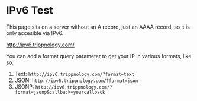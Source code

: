 # IPv6 Test
This page sits on a server without an A record, just an AAAA record, so it is only accesible via IPv6.

http://ipv6.trippnology.com/

You can add a format query parameter to get your IP in various formats, like so:

1. Text: `http://ipv6.trippnology.com/?format=text`
2. JSON: `http://ipv6.trippnology.com/?format=json`
3. JSONP: `http://ipv6.trippnology.com/?format=jsonp&callback=yourcallback`
